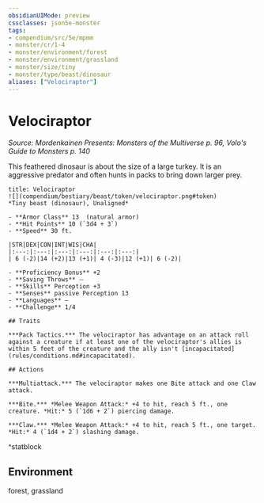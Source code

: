 ```yaml
---
obsidianUIMode: preview
cssclasses: json5e-monster
tags:
- compendium/src/5e/mpmm
- monster/cr/1-4
- monster/environment/forest
- monster/environment/grassland
- monster/size/tiny
- monster/type/beast/dinosaur
aliases: ["Velociraptor"]
---
```

# Velociraptor
*Source: Mordenkainen Presents: Monsters of the Multiverse p. 96, Volo's Guide to Monsters p. 140*  

This feathered dinosaur is about the size of a large turkey. It is an aggressive predator and often hunts in packs to bring down larger prey.

```ad-statblock
title: Velociraptor
![](compendium/bestiary/beast/token/velociraptor.png#token)
*Tiny beast (dinosaur), Unaligned*

- **Armor Class** 13  (natural armor)
- **Hit Points** 10 (`3d4 + 3`)
- **Speed** 30 ft.

|STR|DEX|CON|INT|WIS|CHA|
|:---:|:---:|:---:|:---:|:---:|:---:|
| 6 (-2)|14 (+2)|13 (+1)| 4 (-3)|12 (+1)| 6 (-2)|

- **Proficiency Bonus** +2
- **Saving Throws** ⏤
- **Skills** Perception +3
- **Senses** passive Perception 13
- **Languages** —
- **Challenge** 1/4

## Traits

***Pack Tactics.*** The velociraptor has advantage on an attack roll against a creature if at least one of the velociraptor's allies is within 5 feet of the creature and the ally isn't [incapacitated](rules/conditions.md#incapacitated).

## Actions

***Multiattack.*** The velociraptor makes one Bite attack and one Claw attack.

***Bite.*** *Melee Weapon Attack:* +4 to hit, reach 5 ft., one creature. *Hit:* 5 (`1d6 + 2`) piercing damage.

***Claw.*** *Melee Weapon Attack:* +4 to hit, reach 5 ft., one target. *Hit:* 4 (`1d4 + 2`) slashing damage.
```
^statblock

## Environment

forest, grassland